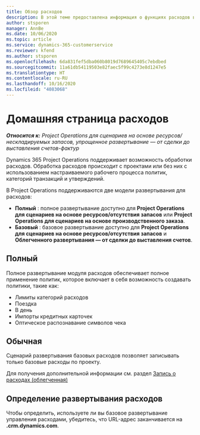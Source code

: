 ```yaml
---
title: Обзор расходов
description: В этой теме предоставлена информация о функциях расходов в Project Operations.
author: stsporen
manager: AnnBe
ms.date: 10/06/2020
ms.topic: article
ms.service: dynamics-365-customerservice
ms.reviewer: kfend
ms.author: stsporen
ms.openlocfilehash: 6da831fef5dba060b8019d7689645405c7ebdbed
ms.sourcegitcommit: 11a61db54119503e82faec5f99c4273e8d1247e5
ms.translationtype: HT
ms.contentlocale: ru-RU
ms.lasthandoff: 10/16/2020
ms.locfileid: "4083068"
---
```

# <a name="expense-home-page"></a>Домашняя страница расходов

_**Относится к:** Project Operations для сценариев на основе ресурсов/нескладируемых запасов, упрощенное развертывание — от сделки до выставления счетов-фактур_


Dynamics 365 Project Operations поддерживает возможность обработки расходов. Обработка расходов происходит с проектами или без них с использованием настраиваемого рабочего процесса политик, категорий транзакций и утверждений.

В Project Operations поддерживаются две модели развертывания для расходов: 

- **Полный** : полное развертывание доступно для **Project Operations для сценариев на основе ресурсов/отсутствия запасов** или **Project Operations для сценариев на основе производственного заказа**.
- **Базовый** : базовое развертывание доступно для **Project Operations для сценариев на основе ресурсов/отсутствия запасов** и **Облегченного развертывания — от сделки до выставления счетов**.

## <a name="full"></a>Полный 
Полное развертывание модуля расходов обеспечивает полное применение политик, которое включает в себя возможность создавать политики, такие как:

  - Лимиты категорий расходов
  - Поездка
  - В день
  - Импорты кредитных карточек
  - Оптическое распознавание символов чека

## <a name="basic"></a>Обычная 
Сценарий развертывания базовых расходов позволяет записывать только базовые расходы по проекту. 

Для получения дополнительной информации см. раздел [Запись о расходах (облегченная)](basic-expense.md)

## <a name="determine-your-expense-deployment"></a>Определение развертывания расходов
Чтобы определить, используете ли вы базовое развертывание управления расходами, убедитесь, что URL-адрес заканчивается на **.crm.dynamics.com**. 
